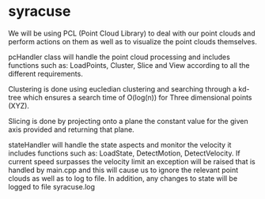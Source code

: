 # syracuse


We will be using PCL (Point Cloud Library) to deal with our point clouds and perform actions on them as well as to visualize the point clouds themselves.


pcHandler class will handle the point cloud processing and includes functions such as: LoadPoints, Cluster, Slice and View according to all the different requirements.

Clustering is done using eucledian clustering and searching through a kd-tree which ensures a search time of O(log(n)) for Three dimensional points (XYZ).

Slicing is done by projecting onto a plane the constant value for the given axis provided and returning that plane.



stateHandler will handle the state aspects and monitor the velocity it includes functions such as: LoadState, DetectMotion, DetectVelocity.
If current speed surpasses the velocity limit an exception will be raised that is handled by main.cpp and this will cause us to ignore the relevant point clouds as well as to log to file. In addition, any changes to state will be logged to file syracuse.log
